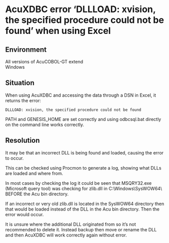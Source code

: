 # AcuXDBC error ‘DLLLOAD: xvision, the specified procedure could not be found’ when using Excel
## Environment
All versions of AcuCOBOL-GT extend  
Windows  

## Situation
When using AcuXDBC and accessing the data through a DSN in Excel, it returns the error:  

```
DLLLOAD: xvision, the specified procedure could not be found  
```

PATH and GENESIS_HOME are set correctly and using odbcsql.bat directly on the command line works correctly.  
 
## Resolution
It may be that an incorrect DLL is being found and loaded, causing the error to occur.  

This can be checked using Procmon to generate a log, showing what DLLs are loaded and where from.  

In most cases by checking the log it could be seen that MSQRY32.exe (Microsoft query tool) was checking for zlib.dll in C:\Windows\SysWOW64\ BEFORE the Acu bin directory.  

If an incorrect or very old zlib.dll is located in the SysWOW64 directory then that would be loaded instead of the DLL in the Acu bin directory. Then the error would occur.  

It is unsure where the additional DLL originated from so it’s not recommended to delete it. Instead backup then move or rename the DLL and then AcuXDBC will work correctly again without error.  